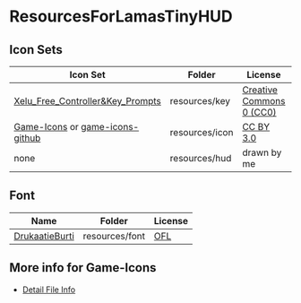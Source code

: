 # ResourcesForLamasTinyHUD

## Icon Sets

Icon Set|Folder|License|Count|Branch
---|---|---|---|---
[Xelu_Free_Controller&Key_Prompts](https://thoseawesomeguys.com/prompts/)|resources/key|[Creative Commons 0 (CC0)](https://creativecommons.org/publicdomain/zero/1.0/)|117|[main](https://github.com/mlthelama/ResourcesForLamasTinyHUD/tree/main)
[Game-Icons](https://game-icons.net) or [game-icons-github](https://github.com/game-icons/icons)|resources/icon|[CC BY 3.0](https://creativecommons.org/licenses/by/3.0/)|47|[main](https://github.com/mlthelama/ResourcesForLamasTinyHUD/tree/main)
none|resources/hud|drawn by me|3|[main](https://github.com/mlthelama/ResourcesForLamasTinyHUD/tree/main)

## Font
Name|Folder|License
---|---|---
[DrukaatieBurti](https://fontlibrary.org/en/font/drukaatieburti)|resources/font|[OFL](https://scripts.sil.org/cms/scripts/page.php?site_id=nrsi&id=OFL)

## More info for Game-Icons
* [Detail File Info](https://github.com/mlthelama/ResourcesForLamasTinyHUD/wiki/Editing-Used-Icons-Detail)
